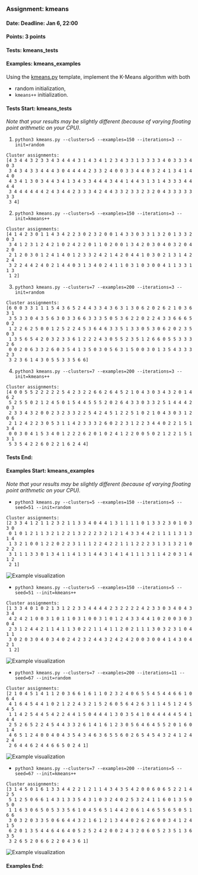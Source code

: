 ### Assignment: kmeans
#### Date: Deadline: Jan 6, 22:00
#### Points: 3 points
#### Tests: kmeans_tests
#### Examples: kmeans_examples

Using the [kmeans.py](https://github.com/ufal/npfl129/tree/master/labs/11/kmeans.py)
template, implement the K-Means algorithm with both
- random initialization,
- `kmeans++` initialization.

#### Tests Start: kmeans_tests
_Note that your results may be slightly different (because of varying floating point arithmetic on your CPU)._

1. `python3 kmeans.py --clusters=5 --examples=150 --iterations=3 --init=random`
```
Cluster assignments:
[4 3 4 4 3 2 3 3 4 3 4 4 4 3 1 4 3 4 1 2 3 4 3 3 1 3 3 3 3 4 0 3 3 3 4 0 3
 3 4 3 4 3 3 4 4 4 3 0 4 4 4 4 2 3 3 2 4 0 0 3 3 4 4 0 3 2 4 1 3 4 1 4 4 0
 4 3 4 1 3 0 3 4 4 3 4 1 3 4 3 3 4 4 4 3 4 4 1 4 4 3 1 3 1 4 3 3 3 4 4 4 4
 3 4 4 4 4 4 4 2 4 3 4 4 2 3 3 3 4 2 4 4 3 3 2 3 3 2 3 2 0 4 3 3 3 3 3 3 3
 3 4]
```

2. `python3 kmeans.py --clusters=5 --examples=150 --iterations=3 --init=kmeans++`
```
Cluster assignments:
[4 1 4 2 3 0 1 1 4 3 4 2 2 3 0 2 3 2 0 0 1 4 3 3 0 3 3 1 3 2 0 1 3 3 2 0 3
 3 4 1 2 3 1 2 4 2 1 0 2 4 2 2 0 1 1 0 2 0 0 1 3 4 2 0 3 0 4 0 3 2 0 4 2 0
 2 1 2 0 3 0 1 2 4 1 4 0 1 2 3 3 2 4 2 1 4 2 0 4 4 1 0 3 0 2 1 3 1 4 2 2 4
 3 2 2 4 4 2 4 0 2 1 4 4 0 3 1 3 4 0 2 4 1 1 0 3 1 0 3 0 0 4 1 1 3 3 1 1 3
 1 2]
```

3. `python3 kmeans.py --clusters=7 --examples=200 --iterations=3 --init=random`
```
Cluster assignments:
[6 0 0 3 3 1 1 1 5 4 3 6 5 2 4 4 3 3 4 3 6 3 1 3 0 6 2 0 2 6 2 1 0 3 6 3 1
 3 5 3 3 0 4 3 5 6 3 0 3 3 6 6 3 3 3 5 0 5 3 6 2 2 0 2 2 4 3 3 6 6 6 5 0 2
 1 2 2 6 2 5 0 0 1 2 5 2 2 4 5 3 6 4 6 3 3 5 1 3 3 0 5 3 0 6 2 0 2 3 5 0 3
 1 3 5 6 5 4 2 0 3 2 3 3 6 1 2 2 2 4 3 0 5 5 2 3 5 1 2 6 6 0 5 5 3 3 3 2 6
 0 0 2 0 6 3 3 2 6 0 3 5 4 1 3 5 0 3 0 5 6 3 1 5 0 0 3 0 1 3 5 4 3 3 3 2 3
 3 2 3 6 1 4 3 0 5 5 3 3 5 6 6]
```

4. `python3 kmeans.py --clusters=7 --examples=200 --iterations=3 --init=kmeans++`
```
Cluster assignments:
[4 0 0 5 5 2 2 2 2 2 5 4 2 3 2 2 6 6 2 6 4 5 2 1 0 4 3 0 3 4 3 2 0 1 4 6 2
 5 2 5 5 0 2 1 2 4 5 0 1 5 4 4 5 5 5 2 0 2 6 4 3 3 0 3 3 2 5 1 4 4 4 2 0 3
 2 3 3 4 3 2 0 0 2 3 2 3 3 2 2 5 4 2 4 5 1 2 2 5 1 0 2 1 0 4 3 0 3 1 2 0 6
 2 1 2 4 2 2 3 0 5 3 1 1 4 2 3 3 3 2 6 0 2 2 3 1 2 2 3 4 4 0 2 2 1 5 1 3 4
 0 0 3 0 4 1 5 3 4 0 1 2 2 2 6 2 0 1 0 2 4 1 2 2 0 0 5 0 2 1 2 2 1 5 1 3 1
 5 3 5 4 2 2 6 0 2 2 1 6 2 4 4]
```
#### Tests End:
#### Examples Start: kmeans_examples
_Note that your results may be slightly different (because of varying floating point arithmetic on your CPU)._

- `python3 kmeans.py --clusters=5 --examples=150 --iterations=5 --seed=51 --init=random`
```
Cluster assignments:
[2 3 3 4 1 2 1 1 2 3 2 1 1 3 3 4 0 4 4 1 3 1 1 1 1 0 1 3 3 2 3 0 1 0 3 3 0
 0 1 0 1 2 1 1 3 2 1 2 2 1 3 2 2 2 3 2 1 2 1 4 3 3 4 4 2 1 1 1 1 3 1 3 1 4
 1 3 2 1 0 0 1 2 2 0 2 2 3 1 1 1 2 2 4 2 2 1 1 1 2 2 2 3 1 3 1 3 2 1 0 2 2
 3 1 1 1 3 3 0 1 3 4 1 1 4 1 3 1 4 4 3 1 4 1 4 1 1 1 3 1 1 4 2 0 3 1 4 1 2
 2 1]
```
![Example visualization](//ufal.mff.cuni.cz/~courses/npfl129/2425/tasks/figures/kmeans_1.svgz)

- `python3 kmeans.py --clusters=5 --examples=150 --iterations=5 --seed=51 --init=kmeans++`
```
Cluster assignments:
[1 3 3 4 0 1 0 2 1 3 1 2 2 3 3 4 4 4 4 2 3 2 2 2 2 4 2 3 3 0 3 4 0 4 3 3 4
 4 2 4 2 1 0 0 3 1 0 1 1 0 3 1 0 0 3 1 0 1 2 4 3 3 4 4 1 0 2 0 0 3 0 3 0 4
 2 3 1 2 4 4 2 1 1 4 1 1 3 0 2 2 1 1 4 1 1 2 0 2 1 1 1 3 0 3 2 3 1 0 4 1 1
 3 0 2 0 3 0 4 0 3 4 0 2 4 2 3 2 4 4 3 2 4 2 4 2 0 0 3 0 0 4 1 4 3 0 4 2 1
 1 2]
```
![Example visualization](//ufal.mff.cuni.cz/~courses/npfl129/2425/tasks/figures/kmeans_2.svgz)

- `python3 kmeans.py --clusters=7 --examples=200 --iterations=11 --seed=67 --init=random`
```
Cluster assignments:
[2 1 0 4 5 1 4 1 1 2 0 3 6 6 1 6 1 1 0 2 3 2 4 0 6 5 5 4 5 4 4 6 6 1 0 6 4
 4 1 6 4 5 4 4 1 0 2 1 2 2 4 3 2 1 5 2 6 0 5 6 4 2 6 3 1 1 4 5 1 2 4 5 4 5
 1 1 4 2 5 4 4 5 4 2 2 4 4 1 5 0 4 4 4 1 3 0 3 5 4 1 0 4 4 4 4 4 5 4 1 4 4
 2 5 2 6 5 2 2 4 5 4 4 3 3 2 6 1 4 1 6 1 2 3 0 5 6 4 6 4 5 5 2 0 1 6 0 1 4
 4 6 5 1 2 4 0 0 4 0 4 3 5 4 3 4 6 3 6 5 5 6 0 2 6 5 4 5 4 3 2 4 1 2 4 2 4
 2 6 4 4 6 2 4 4 6 6 5 0 2 4 1]
```
![Example visualization](//ufal.mff.cuni.cz/~courses/npfl129/2425/tasks/figures/kmeans_3.svgz)

- `python3 kmeans.py --clusters=7 --examples=200 --iterations=5 --seed=67 --init=kmeans++`
```
Cluster assignments:
[3 1 4 5 0 1 6 1 3 3 4 4 2 2 1 2 1 1 4 3 4 3 5 4 2 0 0 6 0 6 5 2 2 1 4 2 5
 5 1 2 5 0 6 6 1 4 3 1 3 3 5 4 3 1 0 3 2 4 0 2 5 3 2 4 1 1 6 0 1 3 5 0 5 0
 1 1 6 3 0 6 5 0 5 3 3 5 6 1 0 4 5 6 5 1 4 4 2 0 6 1 4 6 5 5 6 5 0 5 1 6 6
 3 0 3 2 0 3 3 5 0 6 6 4 4 3 2 1 6 1 2 1 3 4 4 0 2 6 2 6 0 0 3 4 1 2 4 1 5
 6 2 0 1 3 5 4 4 6 4 6 4 0 5 2 5 2 4 2 0 0 2 4 3 2 0 6 0 5 2 3 5 1 3 6 3 5
 3 2 6 5 2 0 6 6 2 2 0 4 3 6 1]
```
![Example visualization](//ufal.mff.cuni.cz/~courses/npfl129/2425/tasks/figures/kmeans_4.svgz)
#### Examples End:
